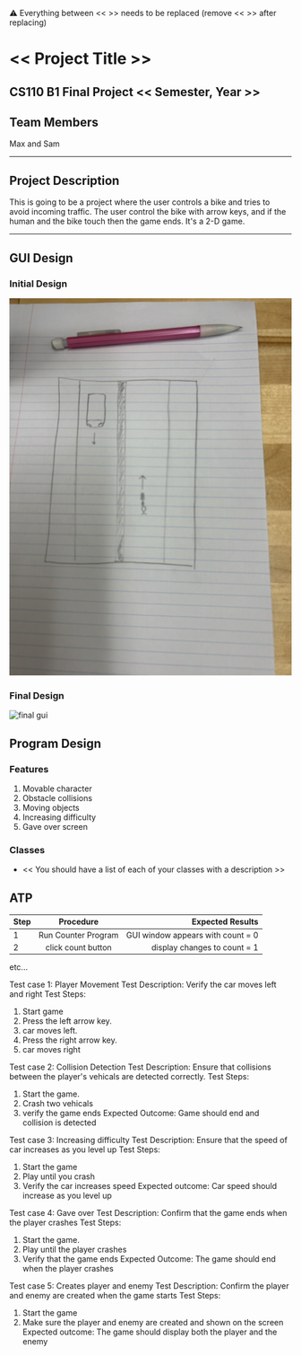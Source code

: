 
:warning: Everything between << >> needs to be replaced (remove << >> after replacing)

# << Project Title >>
## CS110 B1 Final Project  << Semester, Year >>

## Team Members

Max and Sam

***

## Project Description

This is going to be a project where the user controls a bike and tries to avoid incoming traffic. The user control the bike with arrow keys, and if the human and the bike touch then the game ends. It's a 2-D game.

***    

## GUI Design

### Initial Design

![initial gui](assets/gui.jpg)

### Final Design

![final gui](assets/finalgui.jpg)

## Program Design

### Features

1. Movable character
2. Obstacle collisions
3. Moving objects
4. Increasing difficulty
5. Gave over screen

### Classes

- << You should have a list of each of your classes with a description >>

## ATP

| Step                 |Procedure             |Expected Results                   |
|----------------------|:--------------------:|----------------------------------:|
|  1                   | Run Counter Program  |GUI window appears with count = 0  |
|  2                   | click count button   | display changes to count = 1      |
etc...

Test case 1: Player Movement
Test Description: Verify the car moves left and right
Test Steps: 
1. Start game
2. Press the left arrow key.
3. car moves left.
4. Press the right arrow key.
5. car moves right

Test case 2: Collision Detection
Test Description: Ensure that collisions between the player's vehicals are detected correctly.
Test Steps:
1. Start the game.
2. Crash two vehicals
3. verify the game ends
Expected Outcome: Game should end and collision is detected

Test case 3: Increasing difficulty
Test Description: Ensure that the speed of car increases as you level up
Test Steps:
1. Start the game
2. Play until you crash
3. Verify the car increases speed
Expected outcome: Car speed should increase as you level up

Test case 4: Gave over
Test Description: Confirm that the game ends when the player crashes
Test Steps:
1. Start the game.
2. Play until the player crashes
3. Verify that the game ends
Expected Outcome: The game should end
when the player crashes

Test case 5: Creates player and enemy
Test Description: Confirm the player and enemy are created when the game starts
Test Steps:
1. Start the game
2. Make sure the player and enemy are created and shown on the screen
Expected outcome: The game should display both the player and the enemy

